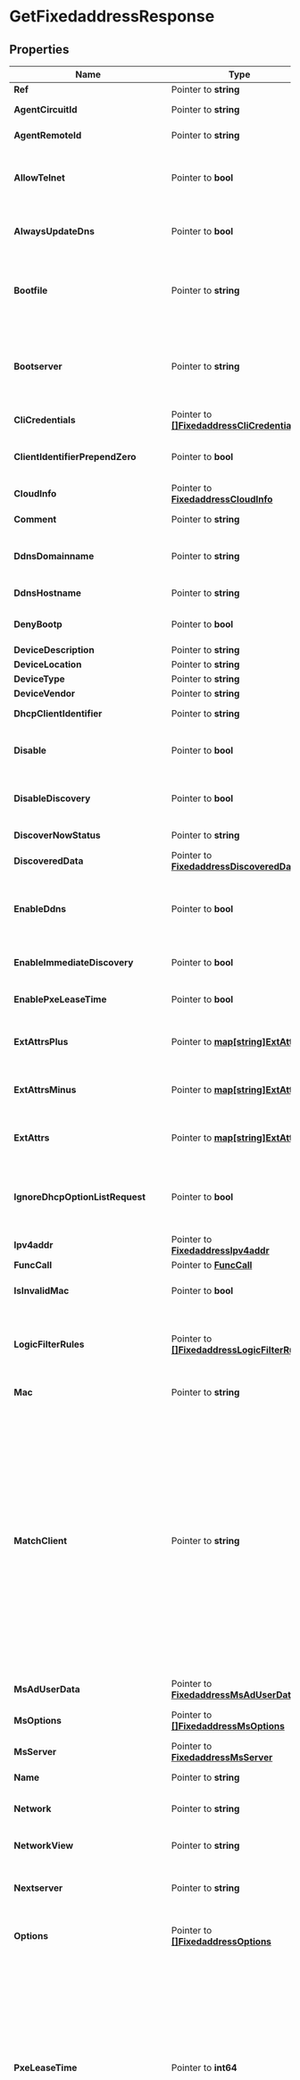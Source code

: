 # GetFixedaddressResponse

## Properties

Name | Type | Description | Notes
------------ | ------------- | ------------- | -------------
**Ref** | Pointer to **string** | The reference to the object. | [optional] 
**AgentCircuitId** | Pointer to **string** | The agent circuit ID for the fixed address. | [optional] 
**AgentRemoteId** | Pointer to **string** | The agent remote ID for the fixed address. | [optional] 
**AllowTelnet** | Pointer to **bool** | This field controls whether the credential is used for both the Telnet and SSH credentials. If set to False, the credential is used only for SSH. | [optional] 
**AlwaysUpdateDns** | Pointer to **bool** | This field controls whether only the DHCP server is allowed to update DNS, regardless of the DHCP client requests. | [optional] 
**Bootfile** | Pointer to **string** | The bootfile name for the fixed address. You can configure the DHCP server to support clients that use the boot file name option in their DHCPREQUEST messages. | [optional] 
**Bootserver** | Pointer to **string** | The bootserver address for the fixed address. You can specify the name and/or IP address of the boot server that the host needs to boot. The boot server IPv4 Address or name in FQDN format. | [optional] 
**CliCredentials** | Pointer to [**[]FixedaddressCliCredentials**](FixedaddressCliCredentials.md) | The CLI credentials for the fixed address. | [optional] 
**ClientIdentifierPrependZero** | Pointer to **bool** | This field controls whether there is a prepend for the dhcp-client-identifier of a fixed address. | [optional] 
**CloudInfo** | Pointer to [**FixedaddressCloudInfo**](FixedaddressCloudInfo.md) |  | [optional] 
**Comment** | Pointer to **string** | Comment for the fixed address; maximum 256 characters. | [optional] 
**DdnsDomainname** | Pointer to **string** | The dynamic DNS domain name the appliance uses specifically for DDNS updates for this fixed address. | [optional] 
**DdnsHostname** | Pointer to **string** | The DDNS host name for this fixed address. | [optional] 
**DenyBootp** | Pointer to **bool** | If set to true, BOOTP settings are disabled and BOOTP requests will be denied. | [optional] 
**DeviceDescription** | Pointer to **string** | The description of the device. | [optional] 
**DeviceLocation** | Pointer to **string** | The location of the device. | [optional] 
**DeviceType** | Pointer to **string** | The type of the device. | [optional] 
**DeviceVendor** | Pointer to **string** | The vendor of the device. | [optional] 
**DhcpClientIdentifier** | Pointer to **string** | The DHCP client ID for the fixed address. | [optional] 
**Disable** | Pointer to **bool** | Determines whether a fixed address is disabled or not. When this is set to False, the fixed address is enabled. | [optional] 
**DisableDiscovery** | Pointer to **bool** | Determines if the discovery for this fixed address is disabled or not. False means that the discovery is enabled. | [optional] 
**DiscoverNowStatus** | Pointer to **string** | The discovery status of this fixed address. | [optional] [readonly] 
**DiscoveredData** | Pointer to [**FixedaddressDiscoveredData**](FixedaddressDiscoveredData.md) |  | [optional] 
**EnableDdns** | Pointer to **bool** | The dynamic DNS updates flag of a DHCP Fixed Address object. If set to True, the DHCP server sends DDNS updates to DNS servers in the same Grid, and to external DNS servers. | [optional] 
**EnableImmediateDiscovery** | Pointer to **bool** | Determines if the discovery for the fixed address should be immediately enabled. | [optional] 
**EnablePxeLeaseTime** | Pointer to **bool** | Set this to True if you want the DHCP server to use a different lease time for PXE clients. | [optional] 
**ExtAttrsPlus** | Pointer to [**map[string]ExtAttrs**](ExtAttrs.md) | Extensible attributes associated with the object. For valid values for extensible attributes, see {extattrs:values}. | [optional] 
**ExtAttrsMinus** | Pointer to [**map[string]ExtAttrs**](ExtAttrs.md) | Extensible attributes associated with the object. For valid values for extensible attributes, see {extattrs:values}. | [optional] 
**ExtAttrs** | Pointer to [**map[string]ExtAttrs**](ExtAttrs.md) | Extensible attributes associated with the object. For valid values for extensible attributes, see {extattrs:values}. | [optional] 
**IgnoreDhcpOptionListRequest** | Pointer to **bool** | If this field is set to False, the appliance returns all DHCP options the client is eligible to receive, rather than only the list of options the client has requested. | [optional] 
**Ipv4addr** | Pointer to [**FixedaddressIpv4addr**](FixedaddressIpv4addr.md) |  | [optional] 
**FuncCall** | Pointer to [**FuncCall**](FuncCall.md) |  | [optional] 
**IsInvalidMac** | Pointer to **bool** | This flag reflects whether the MAC address for this fixed address is invalid. | [optional] [readonly] 
**LogicFilterRules** | Pointer to [**[]FixedaddressLogicFilterRules**](FixedaddressLogicFilterRules.md) | This field contains the logic filters to be applied on the this fixed address. This list corresponds to the match rules that are written to the dhcpd configuration file. | [optional] 
**Mac** | Pointer to **string** | The MAC address value for this fixed address. | [optional] 
**MatchClient** | Pointer to **string** | The match_client value for this fixed address. Valid values are: \&quot;MAC_ADDRESS\&quot;: The fixed IP address is leased to the matching MAC address. \&quot;CLIENT_ID\&quot;: The fixed IP address is leased to the matching DHCP client identifier. \&quot;RESERVED\&quot;: The fixed IP address is reserved for later use with a MAC address that only has zeros. \&quot;CIRCUIT_ID\&quot;: The fixed IP address is leased to the DHCP client with a matching circuit ID. Note that the \&quot;agent_circuit_id\&quot; field must be set in this case. \&quot;REMOTE_ID\&quot;: The fixed IP address is leased to the DHCP client with a matching remote ID. Note that the \&quot;agent_remote_id\&quot; field must be set in this case. | [optional] 
**MsAdUserData** | Pointer to [**FixedaddressMsAdUserData**](FixedaddressMsAdUserData.md) |  | [optional] 
**MsOptions** | Pointer to [**[]FixedaddressMsOptions**](FixedaddressMsOptions.md) | This field contains the Microsoft DHCP options for this fixed address. | [optional] 
**MsServer** | Pointer to [**FixedaddressMsServer**](FixedaddressMsServer.md) |  | [optional] 
**Name** | Pointer to **string** | This field contains the name of this fixed address. | [optional] 
**Network** | Pointer to **string** | The network to which this fixed address belongs, in IPv4 Address/CIDR format. | [optional] 
**NetworkView** | Pointer to **string** | The name of the network view in which this fixed address resides. | [optional] 
**Nextserver** | Pointer to **string** | The name in FQDN and/or IPv4 Address format of the next server that the host needs to boot. | [optional] 
**Options** | Pointer to [**[]FixedaddressOptions**](FixedaddressOptions.md) | An array of DHCP option dhcpoption structs that lists the DHCP options associated with the object. | [optional] 
**PxeLeaseTime** | Pointer to **int64** | The PXE lease time value for a DHCP Fixed Address object. Some hosts use PXE (Preboot Execution Environment) to boot remotely from a server. To better manage your IP resources, set a different lease time for PXE boot requests. You can configure the DHCP server to allocate an IP address with a shorter lease time to hosts that send PXE boot requests, so IP addresses are not leased longer than necessary. A 32-bit unsigned integer that represents the duration, in seconds, for which the update is cached. Zero indicates that the update is not cached. | [optional] 
**ReservedInterface** | Pointer to **string** | The ref to the reserved interface to which the device belongs. | [optional] 
**RestartIfNeeded** | Pointer to **bool** | Restarts the member service. The restart_if_needed flag can trigger a restart on DHCP services only when it is enabled on CP member. | [optional] 
**Snmp3Credential** | Pointer to [**FixedaddressSnmp3Credential**](FixedaddressSnmp3Credential.md) |  | [optional] 
**SnmpCredential** | Pointer to [**FixedaddressSnmpCredential**](FixedaddressSnmpCredential.md) |  | [optional] 
**Template** | Pointer to **string** | If set on creation, the fixed address will be created according to the values specified in the named template. | [optional] 
**UseBootfile** | Pointer to **bool** | Use flag for: bootfile | [optional] 
**UseBootserver** | Pointer to **bool** | Use flag for: bootserver | [optional] 
**UseCliCredentials** | Pointer to **bool** | If set to true, the CLI credential will override member-level settings. | [optional] 
**UseDdnsDomainname** | Pointer to **bool** | Use flag for: ddns_domainname | [optional] 
**UseDenyBootp** | Pointer to **bool** | Use flag for: deny_bootp | [optional] 
**UseEnableDdns** | Pointer to **bool** | Use flag for: enable_ddns | [optional] 
**UseIgnoreDhcpOptionListRequest** | Pointer to **bool** | Use flag for: ignore_dhcp_option_list_request | [optional] 
**UseLogicFilterRules** | Pointer to **bool** | Use flag for: logic_filter_rules | [optional] 
**UseMsOptions** | Pointer to **bool** | Use flag for: ms_options | [optional] 
**UseNextserver** | Pointer to **bool** | Use flag for: nextserver | [optional] 
**UseOptions** | Pointer to **bool** | Use flag for: options | [optional] 
**UsePxeLeaseTime** | Pointer to **bool** | Use flag for: pxe_lease_time | [optional] 
**UseSnmp3Credential** | Pointer to **bool** | Determines if the SNMPv3 credential should be used for the fixed address. | [optional] 
**UseSnmpCredential** | Pointer to **bool** | If set to true, the SNMP credential will override member-level settings. | [optional] 
**Result** | Pointer to [**Fixedaddress**](Fixedaddress.md) |  | [optional] 

## Methods

### NewGetFixedaddressResponse

`func NewGetFixedaddressResponse() *GetFixedaddressResponse`

NewGetFixedaddressResponse instantiates a new GetFixedaddressResponse object
This constructor will assign default values to properties that have it defined,
and makes sure properties required by API are set, but the set of arguments
will change when the set of required properties is changed

### NewGetFixedaddressResponseWithDefaults

`func NewGetFixedaddressResponseWithDefaults() *GetFixedaddressResponse`

NewGetFixedaddressResponseWithDefaults instantiates a new GetFixedaddressResponse object
This constructor will only assign default values to properties that have it defined,
but it doesn't guarantee that properties required by API are set

### GetRef

`func (o *GetFixedaddressResponse) GetRef() string`

GetRef returns the Ref field if non-nil, zero value otherwise.

### GetRefOk

`func (o *GetFixedaddressResponse) GetRefOk() (*string, bool)`

GetRefOk returns a tuple with the Ref field if it's non-nil, zero value otherwise
and a boolean to check if the value has been set.

### SetRef

`func (o *GetFixedaddressResponse) SetRef(v string)`

SetRef sets Ref field to given value.

### HasRef

`func (o *GetFixedaddressResponse) HasRef() bool`

HasRef returns a boolean if a field has been set.

### GetAgentCircuitId

`func (o *GetFixedaddressResponse) GetAgentCircuitId() string`

GetAgentCircuitId returns the AgentCircuitId field if non-nil, zero value otherwise.

### GetAgentCircuitIdOk

`func (o *GetFixedaddressResponse) GetAgentCircuitIdOk() (*string, bool)`

GetAgentCircuitIdOk returns a tuple with the AgentCircuitId field if it's non-nil, zero value otherwise
and a boolean to check if the value has been set.

### SetAgentCircuitId

`func (o *GetFixedaddressResponse) SetAgentCircuitId(v string)`

SetAgentCircuitId sets AgentCircuitId field to given value.

### HasAgentCircuitId

`func (o *GetFixedaddressResponse) HasAgentCircuitId() bool`

HasAgentCircuitId returns a boolean if a field has been set.

### GetAgentRemoteId

`func (o *GetFixedaddressResponse) GetAgentRemoteId() string`

GetAgentRemoteId returns the AgentRemoteId field if non-nil, zero value otherwise.

### GetAgentRemoteIdOk

`func (o *GetFixedaddressResponse) GetAgentRemoteIdOk() (*string, bool)`

GetAgentRemoteIdOk returns a tuple with the AgentRemoteId field if it's non-nil, zero value otherwise
and a boolean to check if the value has been set.

### SetAgentRemoteId

`func (o *GetFixedaddressResponse) SetAgentRemoteId(v string)`

SetAgentRemoteId sets AgentRemoteId field to given value.

### HasAgentRemoteId

`func (o *GetFixedaddressResponse) HasAgentRemoteId() bool`

HasAgentRemoteId returns a boolean if a field has been set.

### GetAllowTelnet

`func (o *GetFixedaddressResponse) GetAllowTelnet() bool`

GetAllowTelnet returns the AllowTelnet field if non-nil, zero value otherwise.

### GetAllowTelnetOk

`func (o *GetFixedaddressResponse) GetAllowTelnetOk() (*bool, bool)`

GetAllowTelnetOk returns a tuple with the AllowTelnet field if it's non-nil, zero value otherwise
and a boolean to check if the value has been set.

### SetAllowTelnet

`func (o *GetFixedaddressResponse) SetAllowTelnet(v bool)`

SetAllowTelnet sets AllowTelnet field to given value.

### HasAllowTelnet

`func (o *GetFixedaddressResponse) HasAllowTelnet() bool`

HasAllowTelnet returns a boolean if a field has been set.

### GetAlwaysUpdateDns

`func (o *GetFixedaddressResponse) GetAlwaysUpdateDns() bool`

GetAlwaysUpdateDns returns the AlwaysUpdateDns field if non-nil, zero value otherwise.

### GetAlwaysUpdateDnsOk

`func (o *GetFixedaddressResponse) GetAlwaysUpdateDnsOk() (*bool, bool)`

GetAlwaysUpdateDnsOk returns a tuple with the AlwaysUpdateDns field if it's non-nil, zero value otherwise
and a boolean to check if the value has been set.

### SetAlwaysUpdateDns

`func (o *GetFixedaddressResponse) SetAlwaysUpdateDns(v bool)`

SetAlwaysUpdateDns sets AlwaysUpdateDns field to given value.

### HasAlwaysUpdateDns

`func (o *GetFixedaddressResponse) HasAlwaysUpdateDns() bool`

HasAlwaysUpdateDns returns a boolean if a field has been set.

### GetBootfile

`func (o *GetFixedaddressResponse) GetBootfile() string`

GetBootfile returns the Bootfile field if non-nil, zero value otherwise.

### GetBootfileOk

`func (o *GetFixedaddressResponse) GetBootfileOk() (*string, bool)`

GetBootfileOk returns a tuple with the Bootfile field if it's non-nil, zero value otherwise
and a boolean to check if the value has been set.

### SetBootfile

`func (o *GetFixedaddressResponse) SetBootfile(v string)`

SetBootfile sets Bootfile field to given value.

### HasBootfile

`func (o *GetFixedaddressResponse) HasBootfile() bool`

HasBootfile returns a boolean if a field has been set.

### GetBootserver

`func (o *GetFixedaddressResponse) GetBootserver() string`

GetBootserver returns the Bootserver field if non-nil, zero value otherwise.

### GetBootserverOk

`func (o *GetFixedaddressResponse) GetBootserverOk() (*string, bool)`

GetBootserverOk returns a tuple with the Bootserver field if it's non-nil, zero value otherwise
and a boolean to check if the value has been set.

### SetBootserver

`func (o *GetFixedaddressResponse) SetBootserver(v string)`

SetBootserver sets Bootserver field to given value.

### HasBootserver

`func (o *GetFixedaddressResponse) HasBootserver() bool`

HasBootserver returns a boolean if a field has been set.

### GetCliCredentials

`func (o *GetFixedaddressResponse) GetCliCredentials() []FixedaddressCliCredentials`

GetCliCredentials returns the CliCredentials field if non-nil, zero value otherwise.

### GetCliCredentialsOk

`func (o *GetFixedaddressResponse) GetCliCredentialsOk() (*[]FixedaddressCliCredentials, bool)`

GetCliCredentialsOk returns a tuple with the CliCredentials field if it's non-nil, zero value otherwise
and a boolean to check if the value has been set.

### SetCliCredentials

`func (o *GetFixedaddressResponse) SetCliCredentials(v []FixedaddressCliCredentials)`

SetCliCredentials sets CliCredentials field to given value.

### HasCliCredentials

`func (o *GetFixedaddressResponse) HasCliCredentials() bool`

HasCliCredentials returns a boolean if a field has been set.

### GetClientIdentifierPrependZero

`func (o *GetFixedaddressResponse) GetClientIdentifierPrependZero() bool`

GetClientIdentifierPrependZero returns the ClientIdentifierPrependZero field if non-nil, zero value otherwise.

### GetClientIdentifierPrependZeroOk

`func (o *GetFixedaddressResponse) GetClientIdentifierPrependZeroOk() (*bool, bool)`

GetClientIdentifierPrependZeroOk returns a tuple with the ClientIdentifierPrependZero field if it's non-nil, zero value otherwise
and a boolean to check if the value has been set.

### SetClientIdentifierPrependZero

`func (o *GetFixedaddressResponse) SetClientIdentifierPrependZero(v bool)`

SetClientIdentifierPrependZero sets ClientIdentifierPrependZero field to given value.

### HasClientIdentifierPrependZero

`func (o *GetFixedaddressResponse) HasClientIdentifierPrependZero() bool`

HasClientIdentifierPrependZero returns a boolean if a field has been set.

### GetCloudInfo

`func (o *GetFixedaddressResponse) GetCloudInfo() FixedaddressCloudInfo`

GetCloudInfo returns the CloudInfo field if non-nil, zero value otherwise.

### GetCloudInfoOk

`func (o *GetFixedaddressResponse) GetCloudInfoOk() (*FixedaddressCloudInfo, bool)`

GetCloudInfoOk returns a tuple with the CloudInfo field if it's non-nil, zero value otherwise
and a boolean to check if the value has been set.

### SetCloudInfo

`func (o *GetFixedaddressResponse) SetCloudInfo(v FixedaddressCloudInfo)`

SetCloudInfo sets CloudInfo field to given value.

### HasCloudInfo

`func (o *GetFixedaddressResponse) HasCloudInfo() bool`

HasCloudInfo returns a boolean if a field has been set.

### GetComment

`func (o *GetFixedaddressResponse) GetComment() string`

GetComment returns the Comment field if non-nil, zero value otherwise.

### GetCommentOk

`func (o *GetFixedaddressResponse) GetCommentOk() (*string, bool)`

GetCommentOk returns a tuple with the Comment field if it's non-nil, zero value otherwise
and a boolean to check if the value has been set.

### SetComment

`func (o *GetFixedaddressResponse) SetComment(v string)`

SetComment sets Comment field to given value.

### HasComment

`func (o *GetFixedaddressResponse) HasComment() bool`

HasComment returns a boolean if a field has been set.

### GetDdnsDomainname

`func (o *GetFixedaddressResponse) GetDdnsDomainname() string`

GetDdnsDomainname returns the DdnsDomainname field if non-nil, zero value otherwise.

### GetDdnsDomainnameOk

`func (o *GetFixedaddressResponse) GetDdnsDomainnameOk() (*string, bool)`

GetDdnsDomainnameOk returns a tuple with the DdnsDomainname field if it's non-nil, zero value otherwise
and a boolean to check if the value has been set.

### SetDdnsDomainname

`func (o *GetFixedaddressResponse) SetDdnsDomainname(v string)`

SetDdnsDomainname sets DdnsDomainname field to given value.

### HasDdnsDomainname

`func (o *GetFixedaddressResponse) HasDdnsDomainname() bool`

HasDdnsDomainname returns a boolean if a field has been set.

### GetDdnsHostname

`func (o *GetFixedaddressResponse) GetDdnsHostname() string`

GetDdnsHostname returns the DdnsHostname field if non-nil, zero value otherwise.

### GetDdnsHostnameOk

`func (o *GetFixedaddressResponse) GetDdnsHostnameOk() (*string, bool)`

GetDdnsHostnameOk returns a tuple with the DdnsHostname field if it's non-nil, zero value otherwise
and a boolean to check if the value has been set.

### SetDdnsHostname

`func (o *GetFixedaddressResponse) SetDdnsHostname(v string)`

SetDdnsHostname sets DdnsHostname field to given value.

### HasDdnsHostname

`func (o *GetFixedaddressResponse) HasDdnsHostname() bool`

HasDdnsHostname returns a boolean if a field has been set.

### GetDenyBootp

`func (o *GetFixedaddressResponse) GetDenyBootp() bool`

GetDenyBootp returns the DenyBootp field if non-nil, zero value otherwise.

### GetDenyBootpOk

`func (o *GetFixedaddressResponse) GetDenyBootpOk() (*bool, bool)`

GetDenyBootpOk returns a tuple with the DenyBootp field if it's non-nil, zero value otherwise
and a boolean to check if the value has been set.

### SetDenyBootp

`func (o *GetFixedaddressResponse) SetDenyBootp(v bool)`

SetDenyBootp sets DenyBootp field to given value.

### HasDenyBootp

`func (o *GetFixedaddressResponse) HasDenyBootp() bool`

HasDenyBootp returns a boolean if a field has been set.

### GetDeviceDescription

`func (o *GetFixedaddressResponse) GetDeviceDescription() string`

GetDeviceDescription returns the DeviceDescription field if non-nil, zero value otherwise.

### GetDeviceDescriptionOk

`func (o *GetFixedaddressResponse) GetDeviceDescriptionOk() (*string, bool)`

GetDeviceDescriptionOk returns a tuple with the DeviceDescription field if it's non-nil, zero value otherwise
and a boolean to check if the value has been set.

### SetDeviceDescription

`func (o *GetFixedaddressResponse) SetDeviceDescription(v string)`

SetDeviceDescription sets DeviceDescription field to given value.

### HasDeviceDescription

`func (o *GetFixedaddressResponse) HasDeviceDescription() bool`

HasDeviceDescription returns a boolean if a field has been set.

### GetDeviceLocation

`func (o *GetFixedaddressResponse) GetDeviceLocation() string`

GetDeviceLocation returns the DeviceLocation field if non-nil, zero value otherwise.

### GetDeviceLocationOk

`func (o *GetFixedaddressResponse) GetDeviceLocationOk() (*string, bool)`

GetDeviceLocationOk returns a tuple with the DeviceLocation field if it's non-nil, zero value otherwise
and a boolean to check if the value has been set.

### SetDeviceLocation

`func (o *GetFixedaddressResponse) SetDeviceLocation(v string)`

SetDeviceLocation sets DeviceLocation field to given value.

### HasDeviceLocation

`func (o *GetFixedaddressResponse) HasDeviceLocation() bool`

HasDeviceLocation returns a boolean if a field has been set.

### GetDeviceType

`func (o *GetFixedaddressResponse) GetDeviceType() string`

GetDeviceType returns the DeviceType field if non-nil, zero value otherwise.

### GetDeviceTypeOk

`func (o *GetFixedaddressResponse) GetDeviceTypeOk() (*string, bool)`

GetDeviceTypeOk returns a tuple with the DeviceType field if it's non-nil, zero value otherwise
and a boolean to check if the value has been set.

### SetDeviceType

`func (o *GetFixedaddressResponse) SetDeviceType(v string)`

SetDeviceType sets DeviceType field to given value.

### HasDeviceType

`func (o *GetFixedaddressResponse) HasDeviceType() bool`

HasDeviceType returns a boolean if a field has been set.

### GetDeviceVendor

`func (o *GetFixedaddressResponse) GetDeviceVendor() string`

GetDeviceVendor returns the DeviceVendor field if non-nil, zero value otherwise.

### GetDeviceVendorOk

`func (o *GetFixedaddressResponse) GetDeviceVendorOk() (*string, bool)`

GetDeviceVendorOk returns a tuple with the DeviceVendor field if it's non-nil, zero value otherwise
and a boolean to check if the value has been set.

### SetDeviceVendor

`func (o *GetFixedaddressResponse) SetDeviceVendor(v string)`

SetDeviceVendor sets DeviceVendor field to given value.

### HasDeviceVendor

`func (o *GetFixedaddressResponse) HasDeviceVendor() bool`

HasDeviceVendor returns a boolean if a field has been set.

### GetDhcpClientIdentifier

`func (o *GetFixedaddressResponse) GetDhcpClientIdentifier() string`

GetDhcpClientIdentifier returns the DhcpClientIdentifier field if non-nil, zero value otherwise.

### GetDhcpClientIdentifierOk

`func (o *GetFixedaddressResponse) GetDhcpClientIdentifierOk() (*string, bool)`

GetDhcpClientIdentifierOk returns a tuple with the DhcpClientIdentifier field if it's non-nil, zero value otherwise
and a boolean to check if the value has been set.

### SetDhcpClientIdentifier

`func (o *GetFixedaddressResponse) SetDhcpClientIdentifier(v string)`

SetDhcpClientIdentifier sets DhcpClientIdentifier field to given value.

### HasDhcpClientIdentifier

`func (o *GetFixedaddressResponse) HasDhcpClientIdentifier() bool`

HasDhcpClientIdentifier returns a boolean if a field has been set.

### GetDisable

`func (o *GetFixedaddressResponse) GetDisable() bool`

GetDisable returns the Disable field if non-nil, zero value otherwise.

### GetDisableOk

`func (o *GetFixedaddressResponse) GetDisableOk() (*bool, bool)`

GetDisableOk returns a tuple with the Disable field if it's non-nil, zero value otherwise
and a boolean to check if the value has been set.

### SetDisable

`func (o *GetFixedaddressResponse) SetDisable(v bool)`

SetDisable sets Disable field to given value.

### HasDisable

`func (o *GetFixedaddressResponse) HasDisable() bool`

HasDisable returns a boolean if a field has been set.

### GetDisableDiscovery

`func (o *GetFixedaddressResponse) GetDisableDiscovery() bool`

GetDisableDiscovery returns the DisableDiscovery field if non-nil, zero value otherwise.

### GetDisableDiscoveryOk

`func (o *GetFixedaddressResponse) GetDisableDiscoveryOk() (*bool, bool)`

GetDisableDiscoveryOk returns a tuple with the DisableDiscovery field if it's non-nil, zero value otherwise
and a boolean to check if the value has been set.

### SetDisableDiscovery

`func (o *GetFixedaddressResponse) SetDisableDiscovery(v bool)`

SetDisableDiscovery sets DisableDiscovery field to given value.

### HasDisableDiscovery

`func (o *GetFixedaddressResponse) HasDisableDiscovery() bool`

HasDisableDiscovery returns a boolean if a field has been set.

### GetDiscoverNowStatus

`func (o *GetFixedaddressResponse) GetDiscoverNowStatus() string`

GetDiscoverNowStatus returns the DiscoverNowStatus field if non-nil, zero value otherwise.

### GetDiscoverNowStatusOk

`func (o *GetFixedaddressResponse) GetDiscoverNowStatusOk() (*string, bool)`

GetDiscoverNowStatusOk returns a tuple with the DiscoverNowStatus field if it's non-nil, zero value otherwise
and a boolean to check if the value has been set.

### SetDiscoverNowStatus

`func (o *GetFixedaddressResponse) SetDiscoverNowStatus(v string)`

SetDiscoverNowStatus sets DiscoverNowStatus field to given value.

### HasDiscoverNowStatus

`func (o *GetFixedaddressResponse) HasDiscoverNowStatus() bool`

HasDiscoverNowStatus returns a boolean if a field has been set.

### GetDiscoveredData

`func (o *GetFixedaddressResponse) GetDiscoveredData() FixedaddressDiscoveredData`

GetDiscoveredData returns the DiscoveredData field if non-nil, zero value otherwise.

### GetDiscoveredDataOk

`func (o *GetFixedaddressResponse) GetDiscoveredDataOk() (*FixedaddressDiscoveredData, bool)`

GetDiscoveredDataOk returns a tuple with the DiscoveredData field if it's non-nil, zero value otherwise
and a boolean to check if the value has been set.

### SetDiscoveredData

`func (o *GetFixedaddressResponse) SetDiscoveredData(v FixedaddressDiscoveredData)`

SetDiscoveredData sets DiscoveredData field to given value.

### HasDiscoveredData

`func (o *GetFixedaddressResponse) HasDiscoveredData() bool`

HasDiscoveredData returns a boolean if a field has been set.

### GetEnableDdns

`func (o *GetFixedaddressResponse) GetEnableDdns() bool`

GetEnableDdns returns the EnableDdns field if non-nil, zero value otherwise.

### GetEnableDdnsOk

`func (o *GetFixedaddressResponse) GetEnableDdnsOk() (*bool, bool)`

GetEnableDdnsOk returns a tuple with the EnableDdns field if it's non-nil, zero value otherwise
and a boolean to check if the value has been set.

### SetEnableDdns

`func (o *GetFixedaddressResponse) SetEnableDdns(v bool)`

SetEnableDdns sets EnableDdns field to given value.

### HasEnableDdns

`func (o *GetFixedaddressResponse) HasEnableDdns() bool`

HasEnableDdns returns a boolean if a field has been set.

### GetEnableImmediateDiscovery

`func (o *GetFixedaddressResponse) GetEnableImmediateDiscovery() bool`

GetEnableImmediateDiscovery returns the EnableImmediateDiscovery field if non-nil, zero value otherwise.

### GetEnableImmediateDiscoveryOk

`func (o *GetFixedaddressResponse) GetEnableImmediateDiscoveryOk() (*bool, bool)`

GetEnableImmediateDiscoveryOk returns a tuple with the EnableImmediateDiscovery field if it's non-nil, zero value otherwise
and a boolean to check if the value has been set.

### SetEnableImmediateDiscovery

`func (o *GetFixedaddressResponse) SetEnableImmediateDiscovery(v bool)`

SetEnableImmediateDiscovery sets EnableImmediateDiscovery field to given value.

### HasEnableImmediateDiscovery

`func (o *GetFixedaddressResponse) HasEnableImmediateDiscovery() bool`

HasEnableImmediateDiscovery returns a boolean if a field has been set.

### GetEnablePxeLeaseTime

`func (o *GetFixedaddressResponse) GetEnablePxeLeaseTime() bool`

GetEnablePxeLeaseTime returns the EnablePxeLeaseTime field if non-nil, zero value otherwise.

### GetEnablePxeLeaseTimeOk

`func (o *GetFixedaddressResponse) GetEnablePxeLeaseTimeOk() (*bool, bool)`

GetEnablePxeLeaseTimeOk returns a tuple with the EnablePxeLeaseTime field if it's non-nil, zero value otherwise
and a boolean to check if the value has been set.

### SetEnablePxeLeaseTime

`func (o *GetFixedaddressResponse) SetEnablePxeLeaseTime(v bool)`

SetEnablePxeLeaseTime sets EnablePxeLeaseTime field to given value.

### HasEnablePxeLeaseTime

`func (o *GetFixedaddressResponse) HasEnablePxeLeaseTime() bool`

HasEnablePxeLeaseTime returns a boolean if a field has been set.

### GetExtAttrsPlus

`func (o *GetFixedaddressResponse) GetExtAttrsPlus() map[string]ExtAttrs`

GetExtAttrsPlus returns the ExtAttrsPlus field if non-nil, zero value otherwise.

### GetExtAttrsPlusOk

`func (o *GetFixedaddressResponse) GetExtAttrsPlusOk() (*map[string]ExtAttrs, bool)`

GetExtAttrsPlusOk returns a tuple with the ExtAttrsPlus field if it's non-nil, zero value otherwise
and a boolean to check if the value has been set.

### SetExtAttrsPlus

`func (o *GetFixedaddressResponse) SetExtAttrsPlus(v map[string]ExtAttrs)`

SetExtAttrsPlus sets ExtAttrsPlus field to given value.

### HasExtAttrsPlus

`func (o *GetFixedaddressResponse) HasExtAttrsPlus() bool`

HasExtAttrsPlus returns a boolean if a field has been set.

### GetExtAttrsMinus

`func (o *GetFixedaddressResponse) GetExtAttrsMinus() map[string]ExtAttrs`

GetExtAttrsMinus returns the ExtAttrsMinus field if non-nil, zero value otherwise.

### GetExtAttrsMinusOk

`func (o *GetFixedaddressResponse) GetExtAttrsMinusOk() (*map[string]ExtAttrs, bool)`

GetExtAttrsMinusOk returns a tuple with the ExtAttrsMinus field if it's non-nil, zero value otherwise
and a boolean to check if the value has been set.

### SetExtAttrsMinus

`func (o *GetFixedaddressResponse) SetExtAttrsMinus(v map[string]ExtAttrs)`

SetExtAttrsMinus sets ExtAttrsMinus field to given value.

### HasExtAttrsMinus

`func (o *GetFixedaddressResponse) HasExtAttrsMinus() bool`

HasExtAttrsMinus returns a boolean if a field has been set.

### GetExtAttrs

`func (o *GetFixedaddressResponse) GetExtAttrs() map[string]ExtAttrs`

GetExtAttrs returns the ExtAttrs field if non-nil, zero value otherwise.

### GetExtAttrsOk

`func (o *GetFixedaddressResponse) GetExtAttrsOk() (*map[string]ExtAttrs, bool)`

GetExtAttrsOk returns a tuple with the ExtAttrs field if it's non-nil, zero value otherwise
and a boolean to check if the value has been set.

### SetExtAttrs

`func (o *GetFixedaddressResponse) SetExtAttrs(v map[string]ExtAttrs)`

SetExtAttrs sets ExtAttrs field to given value.

### HasExtAttrs

`func (o *GetFixedaddressResponse) HasExtAttrs() bool`

HasExtAttrs returns a boolean if a field has been set.

### GetIgnoreDhcpOptionListRequest

`func (o *GetFixedaddressResponse) GetIgnoreDhcpOptionListRequest() bool`

GetIgnoreDhcpOptionListRequest returns the IgnoreDhcpOptionListRequest field if non-nil, zero value otherwise.

### GetIgnoreDhcpOptionListRequestOk

`func (o *GetFixedaddressResponse) GetIgnoreDhcpOptionListRequestOk() (*bool, bool)`

GetIgnoreDhcpOptionListRequestOk returns a tuple with the IgnoreDhcpOptionListRequest field if it's non-nil, zero value otherwise
and a boolean to check if the value has been set.

### SetIgnoreDhcpOptionListRequest

`func (o *GetFixedaddressResponse) SetIgnoreDhcpOptionListRequest(v bool)`

SetIgnoreDhcpOptionListRequest sets IgnoreDhcpOptionListRequest field to given value.

### HasIgnoreDhcpOptionListRequest

`func (o *GetFixedaddressResponse) HasIgnoreDhcpOptionListRequest() bool`

HasIgnoreDhcpOptionListRequest returns a boolean if a field has been set.

### GetIpv4addr

`func (o *GetFixedaddressResponse) GetIpv4addr() FixedaddressIpv4addr`

GetIpv4addr returns the Ipv4addr field if non-nil, zero value otherwise.

### GetIpv4addrOk

`func (o *GetFixedaddressResponse) GetIpv4addrOk() (*FixedaddressIpv4addr, bool)`

GetIpv4addrOk returns a tuple with the Ipv4addr field if it's non-nil, zero value otherwise
and a boolean to check if the value has been set.

### SetIpv4addr

`func (o *GetFixedaddressResponse) SetIpv4addr(v FixedaddressIpv4addr)`

SetIpv4addr sets Ipv4addr field to given value.

### HasIpv4addr

`func (o *GetFixedaddressResponse) HasIpv4addr() bool`

HasIpv4addr returns a boolean if a field has been set.

### GetFuncCall

`func (o *GetFixedaddressResponse) GetFuncCall() FuncCall`

GetFuncCall returns the FuncCall field if non-nil, zero value otherwise.

### GetFuncCallOk

`func (o *GetFixedaddressResponse) GetFuncCallOk() (*FuncCall, bool)`

GetFuncCallOk returns a tuple with the FuncCall field if it's non-nil, zero value otherwise
and a boolean to check if the value has been set.

### SetFuncCall

`func (o *GetFixedaddressResponse) SetFuncCall(v FuncCall)`

SetFuncCall sets FuncCall field to given value.

### HasFuncCall

`func (o *GetFixedaddressResponse) HasFuncCall() bool`

HasFuncCall returns a boolean if a field has been set.

### GetIsInvalidMac

`func (o *GetFixedaddressResponse) GetIsInvalidMac() bool`

GetIsInvalidMac returns the IsInvalidMac field if non-nil, zero value otherwise.

### GetIsInvalidMacOk

`func (o *GetFixedaddressResponse) GetIsInvalidMacOk() (*bool, bool)`

GetIsInvalidMacOk returns a tuple with the IsInvalidMac field if it's non-nil, zero value otherwise
and a boolean to check if the value has been set.

### SetIsInvalidMac

`func (o *GetFixedaddressResponse) SetIsInvalidMac(v bool)`

SetIsInvalidMac sets IsInvalidMac field to given value.

### HasIsInvalidMac

`func (o *GetFixedaddressResponse) HasIsInvalidMac() bool`

HasIsInvalidMac returns a boolean if a field has been set.

### GetLogicFilterRules

`func (o *GetFixedaddressResponse) GetLogicFilterRules() []FixedaddressLogicFilterRules`

GetLogicFilterRules returns the LogicFilterRules field if non-nil, zero value otherwise.

### GetLogicFilterRulesOk

`func (o *GetFixedaddressResponse) GetLogicFilterRulesOk() (*[]FixedaddressLogicFilterRules, bool)`

GetLogicFilterRulesOk returns a tuple with the LogicFilterRules field if it's non-nil, zero value otherwise
and a boolean to check if the value has been set.

### SetLogicFilterRules

`func (o *GetFixedaddressResponse) SetLogicFilterRules(v []FixedaddressLogicFilterRules)`

SetLogicFilterRules sets LogicFilterRules field to given value.

### HasLogicFilterRules

`func (o *GetFixedaddressResponse) HasLogicFilterRules() bool`

HasLogicFilterRules returns a boolean if a field has been set.

### GetMac

`func (o *GetFixedaddressResponse) GetMac() string`

GetMac returns the Mac field if non-nil, zero value otherwise.

### GetMacOk

`func (o *GetFixedaddressResponse) GetMacOk() (*string, bool)`

GetMacOk returns a tuple with the Mac field if it's non-nil, zero value otherwise
and a boolean to check if the value has been set.

### SetMac

`func (o *GetFixedaddressResponse) SetMac(v string)`

SetMac sets Mac field to given value.

### HasMac

`func (o *GetFixedaddressResponse) HasMac() bool`

HasMac returns a boolean if a field has been set.

### GetMatchClient

`func (o *GetFixedaddressResponse) GetMatchClient() string`

GetMatchClient returns the MatchClient field if non-nil, zero value otherwise.

### GetMatchClientOk

`func (o *GetFixedaddressResponse) GetMatchClientOk() (*string, bool)`

GetMatchClientOk returns a tuple with the MatchClient field if it's non-nil, zero value otherwise
and a boolean to check if the value has been set.

### SetMatchClient

`func (o *GetFixedaddressResponse) SetMatchClient(v string)`

SetMatchClient sets MatchClient field to given value.

### HasMatchClient

`func (o *GetFixedaddressResponse) HasMatchClient() bool`

HasMatchClient returns a boolean if a field has been set.

### GetMsAdUserData

`func (o *GetFixedaddressResponse) GetMsAdUserData() FixedaddressMsAdUserData`

GetMsAdUserData returns the MsAdUserData field if non-nil, zero value otherwise.

### GetMsAdUserDataOk

`func (o *GetFixedaddressResponse) GetMsAdUserDataOk() (*FixedaddressMsAdUserData, bool)`

GetMsAdUserDataOk returns a tuple with the MsAdUserData field if it's non-nil, zero value otherwise
and a boolean to check if the value has been set.

### SetMsAdUserData

`func (o *GetFixedaddressResponse) SetMsAdUserData(v FixedaddressMsAdUserData)`

SetMsAdUserData sets MsAdUserData field to given value.

### HasMsAdUserData

`func (o *GetFixedaddressResponse) HasMsAdUserData() bool`

HasMsAdUserData returns a boolean if a field has been set.

### GetMsOptions

`func (o *GetFixedaddressResponse) GetMsOptions() []FixedaddressMsOptions`

GetMsOptions returns the MsOptions field if non-nil, zero value otherwise.

### GetMsOptionsOk

`func (o *GetFixedaddressResponse) GetMsOptionsOk() (*[]FixedaddressMsOptions, bool)`

GetMsOptionsOk returns a tuple with the MsOptions field if it's non-nil, zero value otherwise
and a boolean to check if the value has been set.

### SetMsOptions

`func (o *GetFixedaddressResponse) SetMsOptions(v []FixedaddressMsOptions)`

SetMsOptions sets MsOptions field to given value.

### HasMsOptions

`func (o *GetFixedaddressResponse) HasMsOptions() bool`

HasMsOptions returns a boolean if a field has been set.

### GetMsServer

`func (o *GetFixedaddressResponse) GetMsServer() FixedaddressMsServer`

GetMsServer returns the MsServer field if non-nil, zero value otherwise.

### GetMsServerOk

`func (o *GetFixedaddressResponse) GetMsServerOk() (*FixedaddressMsServer, bool)`

GetMsServerOk returns a tuple with the MsServer field if it's non-nil, zero value otherwise
and a boolean to check if the value has been set.

### SetMsServer

`func (o *GetFixedaddressResponse) SetMsServer(v FixedaddressMsServer)`

SetMsServer sets MsServer field to given value.

### HasMsServer

`func (o *GetFixedaddressResponse) HasMsServer() bool`

HasMsServer returns a boolean if a field has been set.

### GetName

`func (o *GetFixedaddressResponse) GetName() string`

GetName returns the Name field if non-nil, zero value otherwise.

### GetNameOk

`func (o *GetFixedaddressResponse) GetNameOk() (*string, bool)`

GetNameOk returns a tuple with the Name field if it's non-nil, zero value otherwise
and a boolean to check if the value has been set.

### SetName

`func (o *GetFixedaddressResponse) SetName(v string)`

SetName sets Name field to given value.

### HasName

`func (o *GetFixedaddressResponse) HasName() bool`

HasName returns a boolean if a field has been set.

### GetNetwork

`func (o *GetFixedaddressResponse) GetNetwork() string`

GetNetwork returns the Network field if non-nil, zero value otherwise.

### GetNetworkOk

`func (o *GetFixedaddressResponse) GetNetworkOk() (*string, bool)`

GetNetworkOk returns a tuple with the Network field if it's non-nil, zero value otherwise
and a boolean to check if the value has been set.

### SetNetwork

`func (o *GetFixedaddressResponse) SetNetwork(v string)`

SetNetwork sets Network field to given value.

### HasNetwork

`func (o *GetFixedaddressResponse) HasNetwork() bool`

HasNetwork returns a boolean if a field has been set.

### GetNetworkView

`func (o *GetFixedaddressResponse) GetNetworkView() string`

GetNetworkView returns the NetworkView field if non-nil, zero value otherwise.

### GetNetworkViewOk

`func (o *GetFixedaddressResponse) GetNetworkViewOk() (*string, bool)`

GetNetworkViewOk returns a tuple with the NetworkView field if it's non-nil, zero value otherwise
and a boolean to check if the value has been set.

### SetNetworkView

`func (o *GetFixedaddressResponse) SetNetworkView(v string)`

SetNetworkView sets NetworkView field to given value.

### HasNetworkView

`func (o *GetFixedaddressResponse) HasNetworkView() bool`

HasNetworkView returns a boolean if a field has been set.

### GetNextserver

`func (o *GetFixedaddressResponse) GetNextserver() string`

GetNextserver returns the Nextserver field if non-nil, zero value otherwise.

### GetNextserverOk

`func (o *GetFixedaddressResponse) GetNextserverOk() (*string, bool)`

GetNextserverOk returns a tuple with the Nextserver field if it's non-nil, zero value otherwise
and a boolean to check if the value has been set.

### SetNextserver

`func (o *GetFixedaddressResponse) SetNextserver(v string)`

SetNextserver sets Nextserver field to given value.

### HasNextserver

`func (o *GetFixedaddressResponse) HasNextserver() bool`

HasNextserver returns a boolean if a field has been set.

### GetOptions

`func (o *GetFixedaddressResponse) GetOptions() []FixedaddressOptions`

GetOptions returns the Options field if non-nil, zero value otherwise.

### GetOptionsOk

`func (o *GetFixedaddressResponse) GetOptionsOk() (*[]FixedaddressOptions, bool)`

GetOptionsOk returns a tuple with the Options field if it's non-nil, zero value otherwise
and a boolean to check if the value has been set.

### SetOptions

`func (o *GetFixedaddressResponse) SetOptions(v []FixedaddressOptions)`

SetOptions sets Options field to given value.

### HasOptions

`func (o *GetFixedaddressResponse) HasOptions() bool`

HasOptions returns a boolean if a field has been set.

### GetPxeLeaseTime

`func (o *GetFixedaddressResponse) GetPxeLeaseTime() int64`

GetPxeLeaseTime returns the PxeLeaseTime field if non-nil, zero value otherwise.

### GetPxeLeaseTimeOk

`func (o *GetFixedaddressResponse) GetPxeLeaseTimeOk() (*int64, bool)`

GetPxeLeaseTimeOk returns a tuple with the PxeLeaseTime field if it's non-nil, zero value otherwise
and a boolean to check if the value has been set.

### SetPxeLeaseTime

`func (o *GetFixedaddressResponse) SetPxeLeaseTime(v int64)`

SetPxeLeaseTime sets PxeLeaseTime field to given value.

### HasPxeLeaseTime

`func (o *GetFixedaddressResponse) HasPxeLeaseTime() bool`

HasPxeLeaseTime returns a boolean if a field has been set.

### GetReservedInterface

`func (o *GetFixedaddressResponse) GetReservedInterface() string`

GetReservedInterface returns the ReservedInterface field if non-nil, zero value otherwise.

### GetReservedInterfaceOk

`func (o *GetFixedaddressResponse) GetReservedInterfaceOk() (*string, bool)`

GetReservedInterfaceOk returns a tuple with the ReservedInterface field if it's non-nil, zero value otherwise
and a boolean to check if the value has been set.

### SetReservedInterface

`func (o *GetFixedaddressResponse) SetReservedInterface(v string)`

SetReservedInterface sets ReservedInterface field to given value.

### HasReservedInterface

`func (o *GetFixedaddressResponse) HasReservedInterface() bool`

HasReservedInterface returns a boolean if a field has been set.

### GetRestartIfNeeded

`func (o *GetFixedaddressResponse) GetRestartIfNeeded() bool`

GetRestartIfNeeded returns the RestartIfNeeded field if non-nil, zero value otherwise.

### GetRestartIfNeededOk

`func (o *GetFixedaddressResponse) GetRestartIfNeededOk() (*bool, bool)`

GetRestartIfNeededOk returns a tuple with the RestartIfNeeded field if it's non-nil, zero value otherwise
and a boolean to check if the value has been set.

### SetRestartIfNeeded

`func (o *GetFixedaddressResponse) SetRestartIfNeeded(v bool)`

SetRestartIfNeeded sets RestartIfNeeded field to given value.

### HasRestartIfNeeded

`func (o *GetFixedaddressResponse) HasRestartIfNeeded() bool`

HasRestartIfNeeded returns a boolean if a field has been set.

### GetSnmp3Credential

`func (o *GetFixedaddressResponse) GetSnmp3Credential() FixedaddressSnmp3Credential`

GetSnmp3Credential returns the Snmp3Credential field if non-nil, zero value otherwise.

### GetSnmp3CredentialOk

`func (o *GetFixedaddressResponse) GetSnmp3CredentialOk() (*FixedaddressSnmp3Credential, bool)`

GetSnmp3CredentialOk returns a tuple with the Snmp3Credential field if it's non-nil, zero value otherwise
and a boolean to check if the value has been set.

### SetSnmp3Credential

`func (o *GetFixedaddressResponse) SetSnmp3Credential(v FixedaddressSnmp3Credential)`

SetSnmp3Credential sets Snmp3Credential field to given value.

### HasSnmp3Credential

`func (o *GetFixedaddressResponse) HasSnmp3Credential() bool`

HasSnmp3Credential returns a boolean if a field has been set.

### GetSnmpCredential

`func (o *GetFixedaddressResponse) GetSnmpCredential() FixedaddressSnmpCredential`

GetSnmpCredential returns the SnmpCredential field if non-nil, zero value otherwise.

### GetSnmpCredentialOk

`func (o *GetFixedaddressResponse) GetSnmpCredentialOk() (*FixedaddressSnmpCredential, bool)`

GetSnmpCredentialOk returns a tuple with the SnmpCredential field if it's non-nil, zero value otherwise
and a boolean to check if the value has been set.

### SetSnmpCredential

`func (o *GetFixedaddressResponse) SetSnmpCredential(v FixedaddressSnmpCredential)`

SetSnmpCredential sets SnmpCredential field to given value.

### HasSnmpCredential

`func (o *GetFixedaddressResponse) HasSnmpCredential() bool`

HasSnmpCredential returns a boolean if a field has been set.

### GetTemplate

`func (o *GetFixedaddressResponse) GetTemplate() string`

GetTemplate returns the Template field if non-nil, zero value otherwise.

### GetTemplateOk

`func (o *GetFixedaddressResponse) GetTemplateOk() (*string, bool)`

GetTemplateOk returns a tuple with the Template field if it's non-nil, zero value otherwise
and a boolean to check if the value has been set.

### SetTemplate

`func (o *GetFixedaddressResponse) SetTemplate(v string)`

SetTemplate sets Template field to given value.

### HasTemplate

`func (o *GetFixedaddressResponse) HasTemplate() bool`

HasTemplate returns a boolean if a field has been set.

### GetUseBootfile

`func (o *GetFixedaddressResponse) GetUseBootfile() bool`

GetUseBootfile returns the UseBootfile field if non-nil, zero value otherwise.

### GetUseBootfileOk

`func (o *GetFixedaddressResponse) GetUseBootfileOk() (*bool, bool)`

GetUseBootfileOk returns a tuple with the UseBootfile field if it's non-nil, zero value otherwise
and a boolean to check if the value has been set.

### SetUseBootfile

`func (o *GetFixedaddressResponse) SetUseBootfile(v bool)`

SetUseBootfile sets UseBootfile field to given value.

### HasUseBootfile

`func (o *GetFixedaddressResponse) HasUseBootfile() bool`

HasUseBootfile returns a boolean if a field has been set.

### GetUseBootserver

`func (o *GetFixedaddressResponse) GetUseBootserver() bool`

GetUseBootserver returns the UseBootserver field if non-nil, zero value otherwise.

### GetUseBootserverOk

`func (o *GetFixedaddressResponse) GetUseBootserverOk() (*bool, bool)`

GetUseBootserverOk returns a tuple with the UseBootserver field if it's non-nil, zero value otherwise
and a boolean to check if the value has been set.

### SetUseBootserver

`func (o *GetFixedaddressResponse) SetUseBootserver(v bool)`

SetUseBootserver sets UseBootserver field to given value.

### HasUseBootserver

`func (o *GetFixedaddressResponse) HasUseBootserver() bool`

HasUseBootserver returns a boolean if a field has been set.

### GetUseCliCredentials

`func (o *GetFixedaddressResponse) GetUseCliCredentials() bool`

GetUseCliCredentials returns the UseCliCredentials field if non-nil, zero value otherwise.

### GetUseCliCredentialsOk

`func (o *GetFixedaddressResponse) GetUseCliCredentialsOk() (*bool, bool)`

GetUseCliCredentialsOk returns a tuple with the UseCliCredentials field if it's non-nil, zero value otherwise
and a boolean to check if the value has been set.

### SetUseCliCredentials

`func (o *GetFixedaddressResponse) SetUseCliCredentials(v bool)`

SetUseCliCredentials sets UseCliCredentials field to given value.

### HasUseCliCredentials

`func (o *GetFixedaddressResponse) HasUseCliCredentials() bool`

HasUseCliCredentials returns a boolean if a field has been set.

### GetUseDdnsDomainname

`func (o *GetFixedaddressResponse) GetUseDdnsDomainname() bool`

GetUseDdnsDomainname returns the UseDdnsDomainname field if non-nil, zero value otherwise.

### GetUseDdnsDomainnameOk

`func (o *GetFixedaddressResponse) GetUseDdnsDomainnameOk() (*bool, bool)`

GetUseDdnsDomainnameOk returns a tuple with the UseDdnsDomainname field if it's non-nil, zero value otherwise
and a boolean to check if the value has been set.

### SetUseDdnsDomainname

`func (o *GetFixedaddressResponse) SetUseDdnsDomainname(v bool)`

SetUseDdnsDomainname sets UseDdnsDomainname field to given value.

### HasUseDdnsDomainname

`func (o *GetFixedaddressResponse) HasUseDdnsDomainname() bool`

HasUseDdnsDomainname returns a boolean if a field has been set.

### GetUseDenyBootp

`func (o *GetFixedaddressResponse) GetUseDenyBootp() bool`

GetUseDenyBootp returns the UseDenyBootp field if non-nil, zero value otherwise.

### GetUseDenyBootpOk

`func (o *GetFixedaddressResponse) GetUseDenyBootpOk() (*bool, bool)`

GetUseDenyBootpOk returns a tuple with the UseDenyBootp field if it's non-nil, zero value otherwise
and a boolean to check if the value has been set.

### SetUseDenyBootp

`func (o *GetFixedaddressResponse) SetUseDenyBootp(v bool)`

SetUseDenyBootp sets UseDenyBootp field to given value.

### HasUseDenyBootp

`func (o *GetFixedaddressResponse) HasUseDenyBootp() bool`

HasUseDenyBootp returns a boolean if a field has been set.

### GetUseEnableDdns

`func (o *GetFixedaddressResponse) GetUseEnableDdns() bool`

GetUseEnableDdns returns the UseEnableDdns field if non-nil, zero value otherwise.

### GetUseEnableDdnsOk

`func (o *GetFixedaddressResponse) GetUseEnableDdnsOk() (*bool, bool)`

GetUseEnableDdnsOk returns a tuple with the UseEnableDdns field if it's non-nil, zero value otherwise
and a boolean to check if the value has been set.

### SetUseEnableDdns

`func (o *GetFixedaddressResponse) SetUseEnableDdns(v bool)`

SetUseEnableDdns sets UseEnableDdns field to given value.

### HasUseEnableDdns

`func (o *GetFixedaddressResponse) HasUseEnableDdns() bool`

HasUseEnableDdns returns a boolean if a field has been set.

### GetUseIgnoreDhcpOptionListRequest

`func (o *GetFixedaddressResponse) GetUseIgnoreDhcpOptionListRequest() bool`

GetUseIgnoreDhcpOptionListRequest returns the UseIgnoreDhcpOptionListRequest field if non-nil, zero value otherwise.

### GetUseIgnoreDhcpOptionListRequestOk

`func (o *GetFixedaddressResponse) GetUseIgnoreDhcpOptionListRequestOk() (*bool, bool)`

GetUseIgnoreDhcpOptionListRequestOk returns a tuple with the UseIgnoreDhcpOptionListRequest field if it's non-nil, zero value otherwise
and a boolean to check if the value has been set.

### SetUseIgnoreDhcpOptionListRequest

`func (o *GetFixedaddressResponse) SetUseIgnoreDhcpOptionListRequest(v bool)`

SetUseIgnoreDhcpOptionListRequest sets UseIgnoreDhcpOptionListRequest field to given value.

### HasUseIgnoreDhcpOptionListRequest

`func (o *GetFixedaddressResponse) HasUseIgnoreDhcpOptionListRequest() bool`

HasUseIgnoreDhcpOptionListRequest returns a boolean if a field has been set.

### GetUseLogicFilterRules

`func (o *GetFixedaddressResponse) GetUseLogicFilterRules() bool`

GetUseLogicFilterRules returns the UseLogicFilterRules field if non-nil, zero value otherwise.

### GetUseLogicFilterRulesOk

`func (o *GetFixedaddressResponse) GetUseLogicFilterRulesOk() (*bool, bool)`

GetUseLogicFilterRulesOk returns a tuple with the UseLogicFilterRules field if it's non-nil, zero value otherwise
and a boolean to check if the value has been set.

### SetUseLogicFilterRules

`func (o *GetFixedaddressResponse) SetUseLogicFilterRules(v bool)`

SetUseLogicFilterRules sets UseLogicFilterRules field to given value.

### HasUseLogicFilterRules

`func (o *GetFixedaddressResponse) HasUseLogicFilterRules() bool`

HasUseLogicFilterRules returns a boolean if a field has been set.

### GetUseMsOptions

`func (o *GetFixedaddressResponse) GetUseMsOptions() bool`

GetUseMsOptions returns the UseMsOptions field if non-nil, zero value otherwise.

### GetUseMsOptionsOk

`func (o *GetFixedaddressResponse) GetUseMsOptionsOk() (*bool, bool)`

GetUseMsOptionsOk returns a tuple with the UseMsOptions field if it's non-nil, zero value otherwise
and a boolean to check if the value has been set.

### SetUseMsOptions

`func (o *GetFixedaddressResponse) SetUseMsOptions(v bool)`

SetUseMsOptions sets UseMsOptions field to given value.

### HasUseMsOptions

`func (o *GetFixedaddressResponse) HasUseMsOptions() bool`

HasUseMsOptions returns a boolean if a field has been set.

### GetUseNextserver

`func (o *GetFixedaddressResponse) GetUseNextserver() bool`

GetUseNextserver returns the UseNextserver field if non-nil, zero value otherwise.

### GetUseNextserverOk

`func (o *GetFixedaddressResponse) GetUseNextserverOk() (*bool, bool)`

GetUseNextserverOk returns a tuple with the UseNextserver field if it's non-nil, zero value otherwise
and a boolean to check if the value has been set.

### SetUseNextserver

`func (o *GetFixedaddressResponse) SetUseNextserver(v bool)`

SetUseNextserver sets UseNextserver field to given value.

### HasUseNextserver

`func (o *GetFixedaddressResponse) HasUseNextserver() bool`

HasUseNextserver returns a boolean if a field has been set.

### GetUseOptions

`func (o *GetFixedaddressResponse) GetUseOptions() bool`

GetUseOptions returns the UseOptions field if non-nil, zero value otherwise.

### GetUseOptionsOk

`func (o *GetFixedaddressResponse) GetUseOptionsOk() (*bool, bool)`

GetUseOptionsOk returns a tuple with the UseOptions field if it's non-nil, zero value otherwise
and a boolean to check if the value has been set.

### SetUseOptions

`func (o *GetFixedaddressResponse) SetUseOptions(v bool)`

SetUseOptions sets UseOptions field to given value.

### HasUseOptions

`func (o *GetFixedaddressResponse) HasUseOptions() bool`

HasUseOptions returns a boolean if a field has been set.

### GetUsePxeLeaseTime

`func (o *GetFixedaddressResponse) GetUsePxeLeaseTime() bool`

GetUsePxeLeaseTime returns the UsePxeLeaseTime field if non-nil, zero value otherwise.

### GetUsePxeLeaseTimeOk

`func (o *GetFixedaddressResponse) GetUsePxeLeaseTimeOk() (*bool, bool)`

GetUsePxeLeaseTimeOk returns a tuple with the UsePxeLeaseTime field if it's non-nil, zero value otherwise
and a boolean to check if the value has been set.

### SetUsePxeLeaseTime

`func (o *GetFixedaddressResponse) SetUsePxeLeaseTime(v bool)`

SetUsePxeLeaseTime sets UsePxeLeaseTime field to given value.

### HasUsePxeLeaseTime

`func (o *GetFixedaddressResponse) HasUsePxeLeaseTime() bool`

HasUsePxeLeaseTime returns a boolean if a field has been set.

### GetUseSnmp3Credential

`func (o *GetFixedaddressResponse) GetUseSnmp3Credential() bool`

GetUseSnmp3Credential returns the UseSnmp3Credential field if non-nil, zero value otherwise.

### GetUseSnmp3CredentialOk

`func (o *GetFixedaddressResponse) GetUseSnmp3CredentialOk() (*bool, bool)`

GetUseSnmp3CredentialOk returns a tuple with the UseSnmp3Credential field if it's non-nil, zero value otherwise
and a boolean to check if the value has been set.

### SetUseSnmp3Credential

`func (o *GetFixedaddressResponse) SetUseSnmp3Credential(v bool)`

SetUseSnmp3Credential sets UseSnmp3Credential field to given value.

### HasUseSnmp3Credential

`func (o *GetFixedaddressResponse) HasUseSnmp3Credential() bool`

HasUseSnmp3Credential returns a boolean if a field has been set.

### GetUseSnmpCredential

`func (o *GetFixedaddressResponse) GetUseSnmpCredential() bool`

GetUseSnmpCredential returns the UseSnmpCredential field if non-nil, zero value otherwise.

### GetUseSnmpCredentialOk

`func (o *GetFixedaddressResponse) GetUseSnmpCredentialOk() (*bool, bool)`

GetUseSnmpCredentialOk returns a tuple with the UseSnmpCredential field if it's non-nil, zero value otherwise
and a boolean to check if the value has been set.

### SetUseSnmpCredential

`func (o *GetFixedaddressResponse) SetUseSnmpCredential(v bool)`

SetUseSnmpCredential sets UseSnmpCredential field to given value.

### HasUseSnmpCredential

`func (o *GetFixedaddressResponse) HasUseSnmpCredential() bool`

HasUseSnmpCredential returns a boolean if a field has been set.

### GetResult

`func (o *GetFixedaddressResponse) GetResult() Fixedaddress`

GetResult returns the Result field if non-nil, zero value otherwise.

### GetResultOk

`func (o *GetFixedaddressResponse) GetResultOk() (*Fixedaddress, bool)`

GetResultOk returns a tuple with the Result field if it's non-nil, zero value otherwise
and a boolean to check if the value has been set.

### SetResult

`func (o *GetFixedaddressResponse) SetResult(v Fixedaddress)`

SetResult sets Result field to given value.

### HasResult

`func (o *GetFixedaddressResponse) HasResult() bool`

HasResult returns a boolean if a field has been set.


[[Back to Model list]](../README.md#documentation-for-models) [[Back to API list]](../README.md#documentation-for-api-endpoints) [[Back to README]](../README.md)


